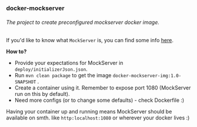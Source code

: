 ### docker-mockserver

###### The project to create preconfigured mockserver docker image.

If you'd like to know what `MockServer` is, you can find some info [here](http://www.mock-server.com/#what-is-mockserver).

__How to?__

* Provide your expectations for MockServer in  `deploy/initializerJson.json`.
* Run `mvn clean package` to get the image `docker-mockserver-img:1.0-SNAPSHOT` .
* Create a container using it. Remember to expose port 1080 (MockServer run on this by default).
* Need more configs (or to change some defaults) - check Dockerfile :) 

Having your container up and running means MockServer should be available 
on smth. like `http:localhost:1080` or wherever your docker lives :)
